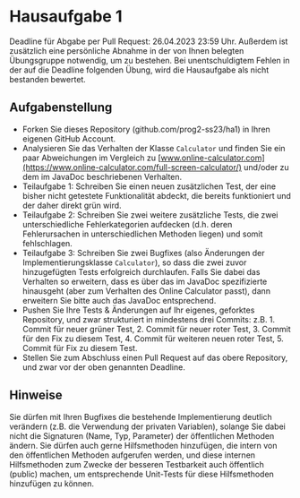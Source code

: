 # Hausaufgabe 1

Deadline für Abgabe per Pull Request: 26.04.2023 23:59 Uhr. Außerdem ist zusätzlich eine persönliche Abnahme in der von Ihnen belegten Übungsgruppe notwendig, um zu bestehen. Bei unentschuldigtem Fehlen in der auf die Deadline folgenden Übung, wird die Hausaufgabe als nicht bestanden bewertet. 

## Aufgabenstellung

- Forken Sie dieses Repository (github.com/prog2-ss23/ha1) in Ihren eigenen GitHub Account.
- Analysieren Sie das Verhalten der Klasse `Calculator` und finden Sie ein paar Abweichungen im Vergleich zu [www.online-calculator.com](https://www.online-calculator.com/full-screen-calculator/) und/oder zu dem im JavaDoc beschriebenen Verhalten.
- Teilaufgabe 1: Schreiben Sie einen neuen zusätzlichen Test, der eine bisher nicht getestete Funktionalität abdeckt, die bereits funktioniert und der daher direkt grün wird.
- Teilaufgabe 2: Schreiben Sie zwei weitere zusätzliche Tests, die zwei unterschiedliche Fehlerkategorien aufdecken (d.h. deren Fehlerursachen in unterschiedlichen Methoden liegen) und somit fehlschlagen.
- Teilaufgabe 3: Schreiben Sie zwei Bugfixes (also Änderungen der Implementierungsklasse `Calculator`), so dass die zwei zuvor hinzugefügten Tests erfolgreich durchlaufen. Falls Sie dabei das Verhalten so erweitern, dass es über das im JavaDoc spezifizierte hinausgeht (aber zum Verhalten des Online Calculator passt), dann erweitern Sie bitte auch das JavaDoc entsprechend.
- Pushen Sie Ihre Tests & Änderungen auf Ihr eigenes, geforktes Repository, und zwar strukturiert in mindestens drei Commits: z.B. 1. Commit für neuer grüner Test, 2. Commit für neuer roter Test, 3. Commit für den Fix zu diesem Test, 4. Commit für weiteren neuen roter Test, 5. Commit für Fix zu diesem Test.
- Stellen Sie zum Abschluss einen Pull Request auf das obere Repository, und zwar vor der oben genannten Deadline.

## Hinweise

Sie dürfen mit Ihren Bugfixes die bestehende Implementierung deutlich verändern (z.B. die Verwendung der privaten Variablen), solange Sie dabei nicht die Signaturen (Name, Typ, Parameter) der öffentlichen Methoden ändern.
Sie dürfen auch gerne Hilfsmethoden hinzufügen, die intern von den öffentlichen Methoden aufgerufen werden, und diese internen Hilfsmethoden zum Zwecke der besseren Testbarkeit auch öffentlich (public) machen, um entsprechende Unit-Tests für diese Hilfsmethoden hinzufügen zu können.

